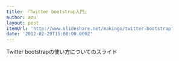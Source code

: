 ```yaml
---
title: 『Twitter bootstrap入門』
author: azu
layout: post
itemUrl: 'http://www.slideshare.net/makingx/twitter-bootstrap'
date: '2012-02-29T15:00:00.000Z'
---
```

Twitter bootstrapの使い方についてのスライド
